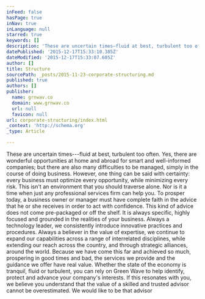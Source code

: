 ```yaml
---
inFeed: false
hasPage: true
inNav: true
inLanguage: null
starred: true
keywords: []
description: 'These are uncertain times—fluid at best, turbulent too often. Yes, there are wonderful opportunities at home and abroad for smart and well-informed companies; b'
datePublished: '2015-12-17T15:33:10.385Z'
dateModified: '2015-12-17T15:33:07.605Z'
author: []
title: Structure
sourcePath: _posts/2015-11-23-corporate-structuring.md
published: true
authors: []
publisher:
  name: grnwav.co
  domain: www.grnwav.co
  url: null
  favicon: null
url: corporate-structuring/index.html
_context: 'http://schema.org'
_type: Article

---
```

These are uncertain times---fluid at best, turbulent too often. Yes, there are wonderful opportunities at home and abroad for smart and well-informed companies; but there are also many difficulties to be managed, simply in the course of doing business. However, one thing can be said with certainty: every business must optimize every opportunity, while minimizing every risk. This isn't an environment that you should traverse alone. Nor is it a time when just any professional services firm can help you. To prosper today, a business owner or manager must have complete faith in the advice that he or she receives in order to act with confidence. This kind of advice does not come pre-packaged or off the shelf. It is always specific, highly focused and grounded in the realities of your business. Always a technology leader, we consistently introduce innovative practices and procedures. Always a believer in the value of expertise, we continue to expand our capabilities across a range of interrelated disciplines, while extending our reach across the country, and through strategic alliances, around the world. Because we have come this far and achieved so much, prospering in good times and bad, the services we provide and the guidance we offer have real value. Whether the state of the economy is tranquil, fluid or turbulent, you can rely on Green Wave to help identify, protect and advance your company's interests. If this resonates with you, we believe you understand that the value of a skilled and trusted advisor cannot be overestimated. We would like to be that advisor